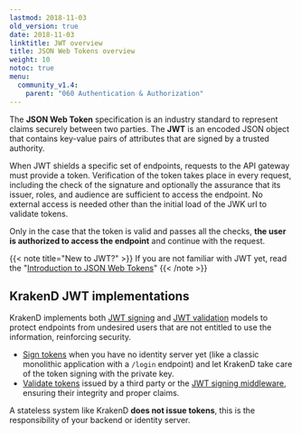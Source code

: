 ```yaml
---
lastmod: 2018-11-03
old_version: true
date: 2018-11-03
linktitle: JWT overview
title: JSON Web Tokens overview
weight: 10
notoc: true
menu:
  community_v1.4:
    parent: "060 Authentication & Authorization"
---
```


The **JSON Web Token** specification is an industry standard to represent claims securely between two parties. The **JWT** is an encoded JSON object that contains key-value pairs of attributes that are signed by a trusted authority.

When JWT shields a specific set of endpoints, requests to the API gateway must provide a token. Verification of the token takes place in every request, including the check of the signature and optionally the assurance that its issuer, roles, and audience are sufficient to access the endpoint. No external access is needed other than the initial load of the JWK url to validate tokens.

Only in the case that the token is valid and passes all the checks, **the user is authorized to access the endpoint** and continue with the request.

{{< note title="New to JWT?" >}}
If you are not familiar with JWT yet, read the "[Introduction to JSON Web Tokens](https://jwt.io/introduction/)"
{{< /note >}}

## KrakenD JWT implementations
KrakenD implements both [JWT signing](/docs/v1.4/authorization/jwt-signing/) and [JWT validation](/docs/v1.4/authorization/jwt-validation/) models to protect endpoints from undesired users that are not entitled to use the information, reinforcing security.

- [Sign tokens](/docs/v1.4/authorization/jwt-signing/) when you have no identity server yet (like a classic monolithic application with a `/login` endpoint) and let KrakenD take care of the token signing with the private key.
- [Validate tokens](/docs/v1.4/authorization/jwt-validation/) issued by a third party or the [JWT signing middleware](/docs/v1.4/authorization/jwt-signing/), ensuring their integrity and proper claims.


A stateless system like KrakenD **does not issue tokens**, this is the responsibility of your backend or identity server.
